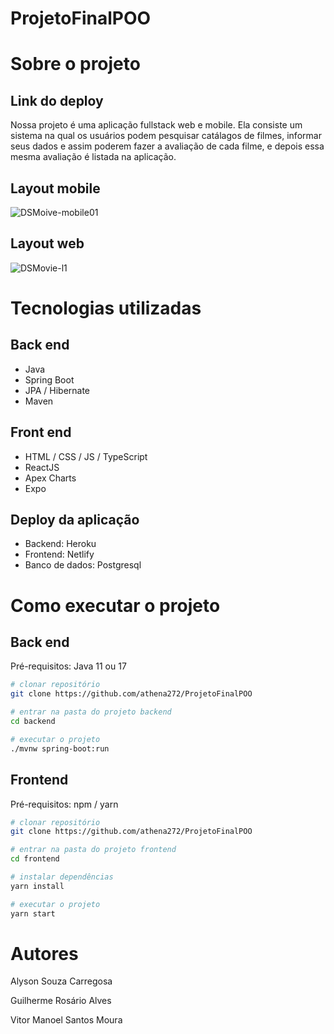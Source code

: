 # ProjetoFinalPOO
# Sobre o projeto
## Link do deploy


Nossa projeto é uma aplicação fullstack web e mobile. Ela consiste um sistema na qual os usuários podem pesquisar catálagos de filmes, informar seus dados e assim poderem fazer a avaliação de cada filme, e depois essa mesma avaliação é listada na aplicação.

## Layout mobile
![DSMoive-mobile01](https://user-images.githubusercontent.com/58920070/194927838-258ef5af-7177-47eb-a0b7-78af6dbf1141.png)

## Layout web
![DSMovie-l1](https://user-images.githubusercontent.com/58920070/194927884-a4e98fda-509b-4d02-8f23-3577b682154b.png)

# Tecnologias utilizadas
## Back end
- Java
- Spring Boot
- JPA / Hibernate
- Maven
## Front end
- HTML / CSS / JS / TypeScript
- ReactJS
- Apex Charts
- Expo
## Deploy da aplicação
- Backend: Heroku
- Frontend: Netlify
- Banco de dados: Postgresql

# Como executar o projeto

## Back end
Pré-requisitos: Java 11 ou 17

```bash
# clonar repositório
git clone https://github.com/athena272/ProjetoFinalPOO

# entrar na pasta do projeto backend
cd backend

# executar o projeto
./mvnw spring-boot:run
```

## Frontend 
Pré-requisitos: npm / yarn

```bash
# clonar repositório
git clone https://github.com/athena272/ProjetoFinalPOO

# entrar na pasta do projeto frontend 
cd frontend

# instalar dependências
yarn install

# executar o projeto
yarn start
```

# Autores
Alyson Souza Carregosa

Guilherme Rosário Alves

Vitor Manoel Santos Moura



